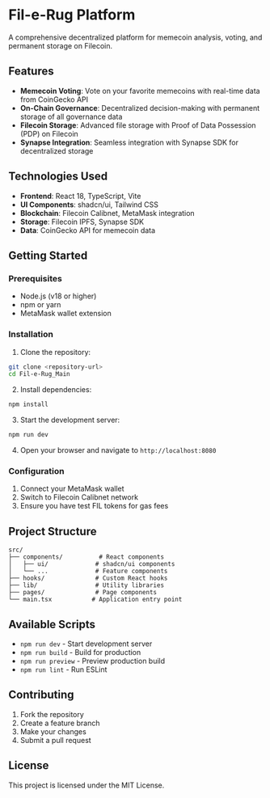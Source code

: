 # Fil-e-Rug Platform

A comprehensive decentralized platform for memecoin analysis, voting, and permanent storage on Filecoin.

## Features

- **Memecoin Voting**: Vote on your favorite memecoins with real-time data from CoinGecko API
- **On-Chain Governance**: Decentralized decision-making with permanent storage of all governance data
- **Filecoin Storage**: Advanced file storage with Proof of Data Possession (PDP) on Filecoin
- **Synapse Integration**: Seamless integration with Synapse SDK for decentralized storage

## Technologies Used

- **Frontend**: React 18, TypeScript, Vite
- **UI Components**: shadcn/ui, Tailwind CSS
- **Blockchain**: Filecoin Calibnet, MetaMask integration
- **Storage**: Filecoin IPFS, Synapse SDK
- **Data**: CoinGecko API for memecoin data

## Getting Started

### Prerequisites

- Node.js (v18 or higher)
- npm or yarn
- MetaMask wallet extension

### Installation

1. Clone the repository:
```bash
git clone <repository-url>
cd Fil-e-Rug_Main
```

2. Install dependencies:
```bash
npm install
```

3. Start the development server:
```bash
npm run dev
```

4. Open your browser and navigate to `http://localhost:8080`

### Configuration

1. Connect your MetaMask wallet
2. Switch to Filecoin Calibnet network
3. Ensure you have test FIL tokens for gas fees

## Project Structure

```
src/
├── components/          # React components
│   ├── ui/             # shadcn/ui components
│   └── ...             # Feature components
├── hooks/              # Custom React hooks
├── lib/                # Utility libraries
├── pages/              # Page components
└── main.tsx           # Application entry point
```

## Available Scripts

- `npm run dev` - Start development server
- `npm run build` - Build for production
- `npm run preview` - Preview production build
- `npm run lint` - Run ESLint

## Contributing

1. Fork the repository
2. Create a feature branch
3. Make your changes
4. Submit a pull request

## License

This project is licensed under the MIT License.
